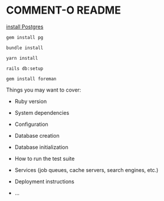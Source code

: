# COMMENT-O README

[install Postgres](postgresql.org/download)

`gem install pg`

`bundle install`

`yarn install`

`rails db:setup`

`gem install foreman`

Things you may want to cover:

* Ruby version

* System dependencies

* Configuration

* Database creation

* Database initialization

* How to run the test suite

* Services (job queues, cache servers, search engines, etc.)

* Deployment instructions

* ...
